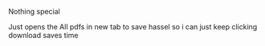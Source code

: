 Nothing special

Just opens the All pdfs in new tab to save hassel so i can just keep clicking download
saves time 
